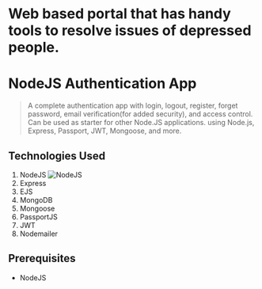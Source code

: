 # Web based portal that has handy tools to resolve issues of depressed people.

# NodeJS Authentication App

> A complete authentication app with login, logout, register, forget password, email verification(for added security), and access control. Can be used as starter for other Node.JS applications. using Node.js, Express, Passport, JWT, Mongoose, and more.

## Technologies Used

1.  NodeJS ![NodeJS](https://img.shields.io/badge/node.js-6DA55F?style=for-the-badge&logo=node.js&logoColor=white)
2.  Express
3.  EJS
4.  MongoDB
5.  Mongoose
6.  PassportJS
7.  JWT
8.  Nodemailer

## Prerequisites

- NodeJS
